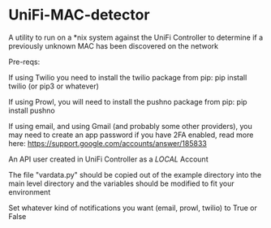 # UniFi-MAC-detector
A utility to run on a *nix system against the UniFi Controller to determine if a previously unknown MAC has been discovered on the network

Pre-reqs:

If using Twilio you need to install the twilio package from pip: pip install twilio (or pip3 or whatever)

If using Prowl, you will need to install the pushno package from pip: pip install pushno

If using email, and using Gmail (and probably some other providers), you may need to create an app password if you have 2FA enabled, read more here: https://support.google.com/accounts/answer/185833

An API user created in UniFi Controller as a *LOCAL* Account

The file "vardata.py" should be copied out of the example directory into the main level directory and the variables should be modified to fit your environment

Set whatever kind of notifications you want (email, prowl, twilio) to True or False
